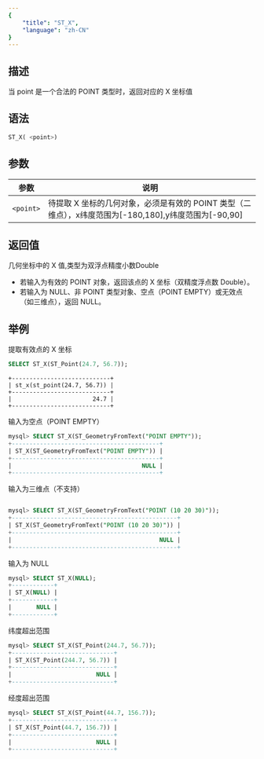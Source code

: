 ```yaml
---
{
    "title": "ST_X",
    "language": "zh-CN"
}
---
```


<!-- 
Licensed to the Apache Software Foundation (ASF) under one
or more contributor license agreements.  See the NOTICE file
distributed with this work for additional information
regarding copyright ownership.  The ASF licenses this file
to you under the Apache License, Version 2.0 (the
"License"); you may not use this file except in compliance
with the License.  You may obtain a copy of the License at

  http://www.apache.org/licenses/LICENSE-2.0

Unless required by applicable law or agreed to in writing,
software distributed under the License is distributed on an
"AS IS" BASIS, WITHOUT WARRANTIES OR CONDITIONS OF ANY
KIND, either express or implied.  See the License for the
specific language governing permissions and limitations
under the License.
-->

## 描述

当 point 是一个合法的 POINT 类型时，返回对应的 X 坐标值

## 语法

```sql
ST_X( <point>)
```

## 参数

| 参数   | 说明       |
|------|----------|
| `<point>` | 待提取 X 坐标的几何对象，必须是有效的 POINT 类型（二维点），x纬度范围为[-180,180],y纬度范围为[-90,90] |

## 返回值

几何坐标中的 X 值,类型为双浮点精度小数Double

- 若输入为有效的 POINT 对象，返回该点的 X 坐标（双精度浮点数 Double）。
- 若输入为 NULL、非 POINT 类型对象、空点（POINT EMPTY）或无效点（如三维点），返回 NULL。

## 举例


提取有效点的 X 坐标

```sql
SELECT ST_X(ST_Point(24.7, 56.7));
```

```text
+----------------------------+
| st_x(st_point(24.7, 56.7)) |
+----------------------------+
|                       24.7 |
+----------------------------+
```

输入为空点（POINT EMPTY）

```sql
mysql> SELECT ST_X(ST_GeometryFromText("POINT EMPTY"));
+------------------------------------------+
| ST_X(ST_GeometryFromText("POINT EMPTY")) |
+------------------------------------------+
|                                     NULL |
+------------------------------------------+
```

输入为三维点（不支持）

```sql

mysql> SELECT ST_X(ST_GeometryFromText("POINT (10 20 30)"));
+-----------------------------------------------+
| ST_X(ST_GeometryFromText("POINT (10 20 30)")) |
+-----------------------------------------------+
|                                          NULL |
+-----------------------------------------------+
```

输入为 NULL

```sql
mysql> SELECT ST_X(NULL);
+------------+
| ST_X(NULL) |
+------------+
|       NULL |
+------------+
```

纬度超出范围

```sql
mysql> SELECT ST_X(ST_Point(244.7, 56.7));
+-----------------------------+
| ST_X(ST_Point(244.7, 56.7)) |
+-----------------------------+
|                        NULL |
+-----------------------------+
```

经度超出范围

```sql
mysql> SELECT ST_X(ST_Point(44.7, 156.7));
+-----------------------------+
| ST_X(ST_Point(44.7, 156.7)) |
+-----------------------------+
|                        NULL |
+-----------------------------+
```

